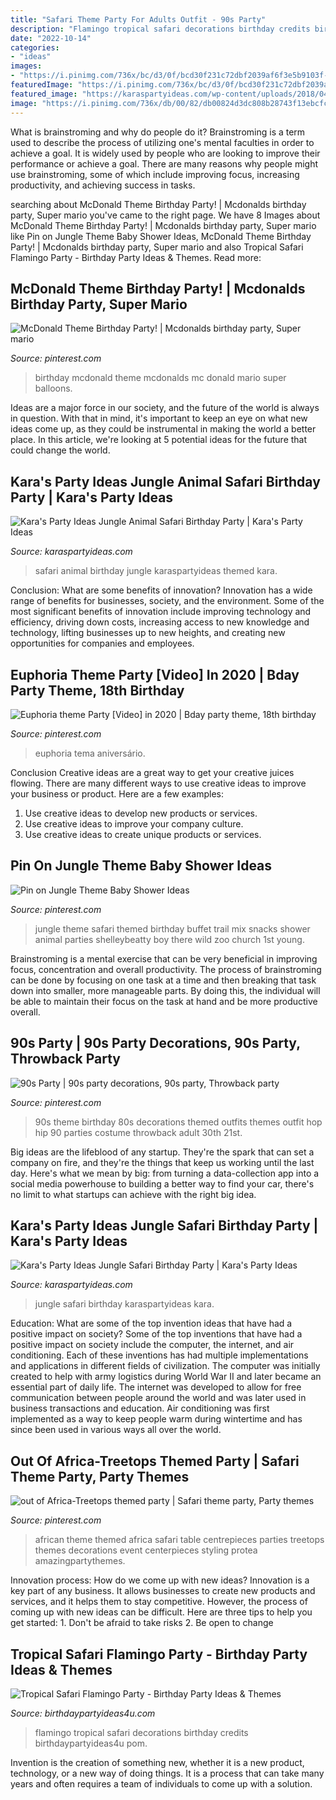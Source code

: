 ```yaml
---
title: "Safari Theme Party For Adults Outfit - 90s Party"
description: "Flamingo tropical safari decorations birthday credits birthdaypartyideas4u pom"
date: "2022-10-14"
categories:
- "ideas"
images:
- "https://i.pinimg.com/736x/bc/d3/0f/bcd30f231c72dbf2039af6f3e5b9103f--safari-theme-event-styling.jpg"
featuredImage: "https://i.pinimg.com/736x/bc/d3/0f/bcd30f231c72dbf2039af6f3e5b9103f--safari-theme-event-styling.jpg"
featured_image: "https://karaspartyideas.com/wp-content/uploads/2018/04/Jungle-Animal-Safari-Birthday-Party-via-Karas-Party-Ideas-KarasPartyIdeas.com9_.jpg"
image: "https://i.pinimg.com/736x/db/00/82/db00824d3dc808b28743f13ebcfc0891.jpg"
---
```



What is brainstroming and why do people do it?
Brainstroming is a term used to describe the process of utilizing one's mental faculties in order to achieve a goal. It is widely used by people who are looking to improve their performance or achieve a goal. There are many reasons why people might use brainstroming, some of which include improving focus, increasing productivity, and achieving success in tasks.

	

		
searching about McDonald Theme Birthday Party! | Mcdonalds birthday party, Super mario you've came to the right page. We have 8 Images about McDonald Theme Birthday Party! | Mcdonalds birthday party, Super mario like Pin on Jungle Theme Baby Shower Ideas, McDonald Theme Birthday Party! | Mcdonalds birthday party, Super mario and also Tropical Safari Flamingo Party - Birthday Party Ideas &amp; Themes. Read more:
		
    
## McDonald Theme Birthday Party! | Mcdonalds Birthday Party, Super Mario

<img loading=lazy src="https://i.pinimg.com/originals/82/c5/58/82c558adfe269c3f9a974bb5593426d6.jpg" onerror="this.onerror=null;this.src='https://tse4.mm.bing.net/th?id=OIP.YIDFpWgS2bwWEr8YfDG1IAHaJ4&amp;pid=15.1';" alt="McDonald Theme Birthday Party! | Mcdonalds birthday party, Super mario">

_Source: pinterest.com_

>birthday mcdonald theme mcdonalds mc donald mario super balloons. 

	

Ideas are a major force in our society, and the future of the world is always in question. With that in mind, it's important to keep an eye on what new ideas come up, as they could be instrumental in making the world a better place. In this article, we're looking at 5 potential ideas for the future that could change the world.

    
## Kara&#039;s Party Ideas Jungle Animal Safari Birthday Party | Kara&#039;s Party Ideas

<img loading=lazy src="https://karaspartyideas.com/wp-content/uploads/2018/04/Jungle-Animal-Safari-Birthday-Party-via-Karas-Party-Ideas-KarasPartyIdeas.com9_.jpg" onerror="this.onerror=null;this.src='https://tse3.mm.bing.net/th?id=OIP.AtC6pPVmgsg2Sh_7nvxZdgHaLH&amp;pid=15.1';" alt="Kara&#039;s Party Ideas Jungle Animal Safari Birthday Party | Kara&#039;s Party Ideas">

_Source: karaspartyideas.com_

>safari animal birthday jungle karaspartyideas themed kara. 

	

Conclusion: What are some benefits of innovation?
Innovation has a wide range of benefits for businesses, society, and the environment. Some of the most significant benefits of innovation include improving technology and efficiency, driving down costs, increasing access to new knowledge and technology, lifting businesses up to new heights, and creating new opportunities for companies and employees.

    
## Euphoria Theme Party [Video] In 2020 | Bday Party Theme, 18th Birthday

<img loading=lazy src="https://i.pinimg.com/736x/db/00/82/db00824d3dc808b28743f13ebcfc0891.jpg" onerror="this.onerror=null;this.src='https://tse3.mm.bing.net/th?id=OIP.FkhXz2A9pWguCUbk3zlVwwHaNK&amp;pid=15.1';" alt="Euphoria theme Party [Video] in 2020 | Bday party theme, 18th birthday">

_Source: pinterest.com_

>euphoria tema aniversário. 

	

Conclusion
Creative ideas are a great way to get your creative juices flowing. There are many different ways to use creative ideas to improve your business or product. Here are a few examples:
1. Use creative ideas to develop new products or services.
2. Use creative ideas to improve your company culture.
3. Use creative ideas to create unique products or services.

    
## Pin On Jungle Theme Baby Shower Ideas

<img loading=lazy src="https://i.pinimg.com/736x/06/3d/c3/063dc31b05229b5c4b4af1b9ad6f2e57.jpg" onerror="this.onerror=null;this.src='https://tse1.mm.bing.net/th?id=OIP.Uut7y5sN-iBbHvipqnDwAAHaJ3&amp;pid=15.1';" alt="Pin on Jungle Theme Baby Shower Ideas">

_Source: pinterest.com_

>jungle theme safari themed birthday buffet trail mix snacks shower animal parties shelleybeatty boy there wild zoo church 1st young. 

	

Brainstroming is a mental exercise that can be very beneficial in improving focus, concentration and overall productivity. The process of brainstroming can be done by focusing on one task at a time and then breaking that task down into smaller, more manageable parts. By doing this, the individual will be able to maintain their focus on the task at hand and be more productive overall.

    
## 90s Party | 90s Party Decorations, 90s Party, Throwback Party

<img loading=lazy src="https://i.pinimg.com/736x/a1/a0/02/a1a002d20d2a24c72f54e6537e13da2f.jpg" onerror="this.onerror=null;this.src='https://tse3.mm.bing.net/th?id=OIP.xsdQQyoGxFghljxIo-cQAAAAAA&amp;pid=15.1';" alt="90s Party | 90s party decorations, 90s party, Throwback party">

_Source: pinterest.com_

>90s theme birthday 80s decorations themed outfits themes outfit hop hip 90 parties costume throwback adult 30th 21st. 

	

Big ideas are the lifeblood of any startup. They're the spark that can set a company on fire, and they're the things that keep us working until the last day. Here's what we mean by big: from turning a data-collection app into a social media powerhouse to building a better way to find your car, there's no limit to what startups can achieve with the right big idea.

    
## Kara&#039;s Party Ideas Jungle Safari Birthday Party | Kara&#039;s Party Ideas

<img loading=lazy src="https://karaspartyideas.com/wp-content/uploads/2017/05/Jungle-Safari-Birthday-Party-via-Karas-Party-Ideas-KarasPartyIdeas.com13.jpg" onerror="this.onerror=null;this.src='https://tse1.mm.bing.net/th?id=OIP.GVlXYOyXYaOZdZFHiGw0sAHaLH&amp;pid=15.1';" alt="Kara&#039;s Party Ideas Jungle Safari Birthday Party | Kara&#039;s Party Ideas">

_Source: karaspartyideas.com_

>jungle safari birthday karaspartyideas kara. 

	

Education: What are some of the top invention ideas that have had a positive impact on society?
Some of the top inventions that have had a positive impact on society include the computer, the internet, and air conditioning. Each of these inventions has had multiple implementations and applications in different fields of civilization. The computer was initially created to help with army logistics during World War II and later became an essential part of daily life. The internet was developed to allow for free communication between people around the world and was later used in business transactions and education. Air conditioning was first implemented as a way to keep people warm during wintertime and has since been used in various ways all over the world.

    
## Out Of Africa-Treetops Themed Party | Safari Theme Party, Party Themes

<img loading=lazy src="https://i.pinimg.com/736x/bc/d3/0f/bcd30f231c72dbf2039af6f3e5b9103f--safari-theme-event-styling.jpg" onerror="this.onerror=null;this.src='https://tse4.mm.bing.net/th?id=OIP.BNX9DIAphXBWiMT00nQpSAHaFj&amp;pid=15.1';" alt="out of Africa-Treetops themed party | Safari theme party, Party themes">

_Source: pinterest.com_

>african theme themed africa safari table centrepieces parties treetops themes decorations event centerpieces styling protea amazingpartythemes. 

	

Innovation process: How do we come up with new ideas?
Innovation is a key part of any business. It allows businesses to create new products and services, and it helps them to stay competitive. However, the process of coming up with new ideas can be difficult. Here are three tips to help you get started: 1. Don't be afraid to take risks 2. Be open to change 
    
## Tropical Safari Flamingo Party - Birthday Party Ideas &amp; Themes

<img loading=lazy src="http://i1.wp.com/www.birthdaypartyideas4u.com/wp-content/uploads/2017/09/Tropical-Safari-Flamingo-Party-Pom-Decorations.jpg" onerror="this.onerror=null;this.src='https://tse1.mm.bing.net/th?id=OIP.GBLPg09LuMHOOwGvxMrCpwHaE8&amp;pid=15.1';" alt="Tropical Safari Flamingo Party - Birthday Party Ideas &amp; Themes">

_Source: birthdaypartyideas4u.com_

>flamingo tropical safari decorations birthday credits birthdaypartyideas4u pom. 

	

Invention is the creation of something new, whether it is a new product, technology, or a new way of doing things. It is a process that can take many years and often requires a team of individuals to come up with a solution.

